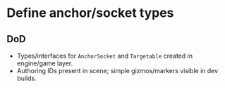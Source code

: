 # Define anchor/socket types

## DoD

- Types/interfaces for `AnchorSocket` and `Targetable` created in engine/game layer.
- Authoring IDs present in scene; simple gizmos/markers visible in dev builds.
